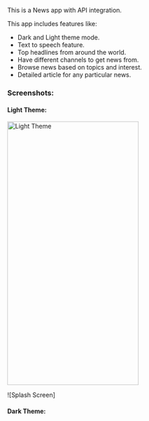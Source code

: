 This is a News app with API integration.

This app includes features like:
- Dark and Light theme mode.
- Text to speech feature.
- Top headlines from around the world.
- Have different channels to get news from.
- Browse news based on topics and interest.
- Detailed article for any particular news.

### Screenshots:

#### Light Theme:
<a href=(https://github.com/user-attachments/assets/2ff68fb7-2346-44b3-9f60-d039e10f03d2)>
  <img src=(https://github.com/user-attachments/assets/2ff68fb7-2346-44b3-9f60-d039e10f03d2) alt="Light Theme" width="300" height="600">
</a>

![Splash Screen]

#### Dark Theme:


